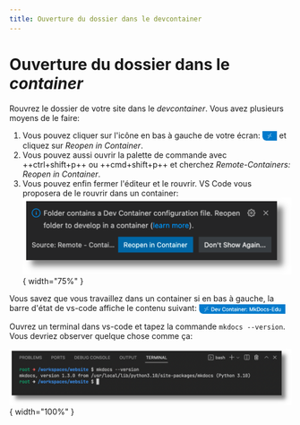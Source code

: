 ```yaml
---
title: Ouverture du dossier dans le devcontainer
---
```


# Ouverture du dossier dans le _container_

Rouvrez le dossier de votre site dans le _devcontainer_. Vous avez plusieurs moyens de le faire:

1. Vous pouvez cliquer sur l'icône en bas à gauche de votre écran:
   <img src="reopen/img/remote_icon.png" style="vertical-align: middle; height: 1.2em"/>
   et cliquez sur _Reopen in Container_.
2. Vous pouvez aussi ouvrir la palette de commande avec ++ctrl+shift+p++ ou ++cmd+shift+p++ et cherchez _Remote-Containers: Reopen in Container_. 
3. Vous pouvez enfin fermer l'éditeur et le rouvrir.
   VS Code vous proposera de le rouvrir dans un container:
   <br/>
   ![rouvrir le projet dans un container](reopen/img/reopen.png){ width="75%" }

Vous savez que vous travaillez dans un container si en bas à gauche, la barre d'état de vs-code affiche le contenu suivant: <img src="reopen/img/mkdocs_edu_status.png" style="vertical-align: middle; height: 1.2em"/>

Ouvrez un terminal dans vs-code et tapez la commande `mkdocs --version`. Vous devriez observer quelque chose comme ça: 

![terminal](reopen/img/terminal.png){ width="100%" }
